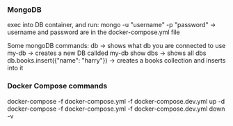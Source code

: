 ### MongoDB

exec into DB container, and run:
mongo -u "username" -p "password" -> username and password are in the docker-compose.yml file

Some mongoDB commands:
db -> shows what db you are connected to
use my-db -> creates a new DB callded my-db
show dbs -> shows all dbs
db.books.insert({"name": "harry"}) -> creates a books collection and inserts into it

### Docker Compose commands

docker-compose -f docker-compose.yml -f docker-compose.dev.yml up -d
docker-compose -f docker-compose.yml -f docker-compose.dev.yml down -v
